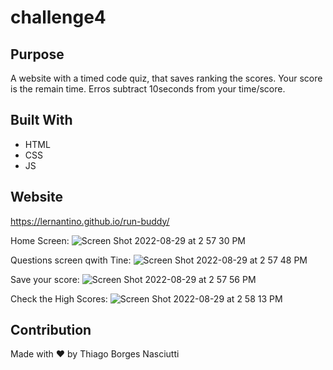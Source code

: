# challenge4

## Purpose
A website with a timed code quiz, that saves ranking the scores. Your score is the remain time. Erros subtract 10seconds from your time/score.

## Built With
* HTML
* CSS
* JS

## Website
https://lernantino.github.io/run-buddy/


Home Screen:
![Screen Shot 2022-08-29 at 2 57 30 PM](https://user-images.githubusercontent.com/108194923/187277419-c25224d2-5e73-4d5c-880d-dcba7c97885b.png)

Questions screen qwith Tine:
![Screen Shot 2022-08-29 at 2 57 48 PM](https://user-images.githubusercontent.com/108194923/187277625-70deba95-551e-4599-b739-9b4c639fe57f.png)

Save your score:
![Screen Shot 2022-08-29 at 2 57 56 PM](https://user-images.githubusercontent.com/108194923/187277679-1a8a06e9-c283-44ec-8b95-d6654995db38.png)

Check the High Scores:
![Screen Shot 2022-08-29 at 2 58 13 PM](https://user-images.githubusercontent.com/108194923/187277766-cd530038-317a-4498-ba0e-6152fa1f3799.png)

## Contribution
Made with ❤️ by Thiago Borges Nasciutti
